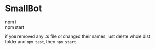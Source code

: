 # SmallBot
  
npm i  
npm start  

if you removed any .ts file or changed their names, just delete whole dist folder and `npm test`, then `npm start`.
